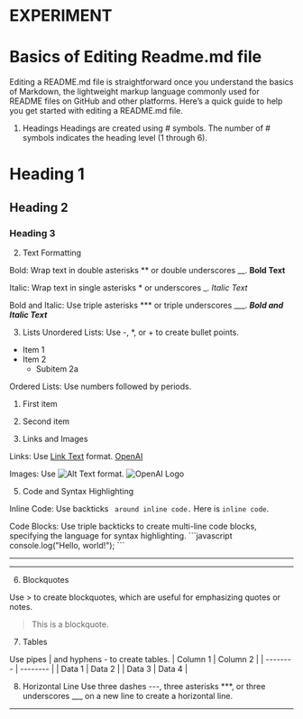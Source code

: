 # EXPERIMENT


# Basics of Editing Readme.md file
Editing a README.md file is straightforward once you understand the basics of Markdown, the lightweight markup language commonly used for README files on GitHub and other platforms. Here’s a quick guide to help you get started with editing a README.md file.

1. Headings
Headings are created using # symbols. The number of # symbols indicates the heading level (1 through 6).
# Heading 1
## Heading 2
### Heading 3


2. Text Formatting

Bold: Wrap text in double asterisks ** or double underscores __.
**Bold Text**

Italic: Wrap text in single asterisks * or underscores _.
*Italic Text*

Bold and Italic: Use triple asterisks *** or triple underscores ___.
***Bold and Italic Text***


3. Lists
Unordered Lists: Use -, *, or + to create bullet points.
- Item 1
- Item 2
    - Subitem 2a

Ordered Lists: Use numbers followed by periods.
1. First item
2. Second item


4. Links and Images

Links: Use [Link Text](URL) format.
[OpenAI](https://www.openai.com)

Images: Use ![Alt Text](image-url) format.
![OpenAI Logo](https://www.openai.com/logo.png)

5. Code and Syntax Highlighting

Inline Code: Use backticks ` around inline code.`
Here is `inline code`.

Code Blocks: Use triple backticks to create multi-line code blocks, specifying the language for syntax highlighting.
\```javascript
console.log("Hello, world!");
\```



---
***
6. Blockquotes

Use > to create blockquotes, which are useful for emphasizing quotes or notes.
> This is a blockquote.

7. Tables

Use pipes | and hyphens - to create tables.
| Column 1 | Column 2 |
| -------- | -------- |
| Data 1   | Data 2   |
| Data 3   | Data 4   |


8. Horizontal Line
Use three dashes ---, three asterisks ***, or three underscores ___ on a new line to create a horizontal line.
---
